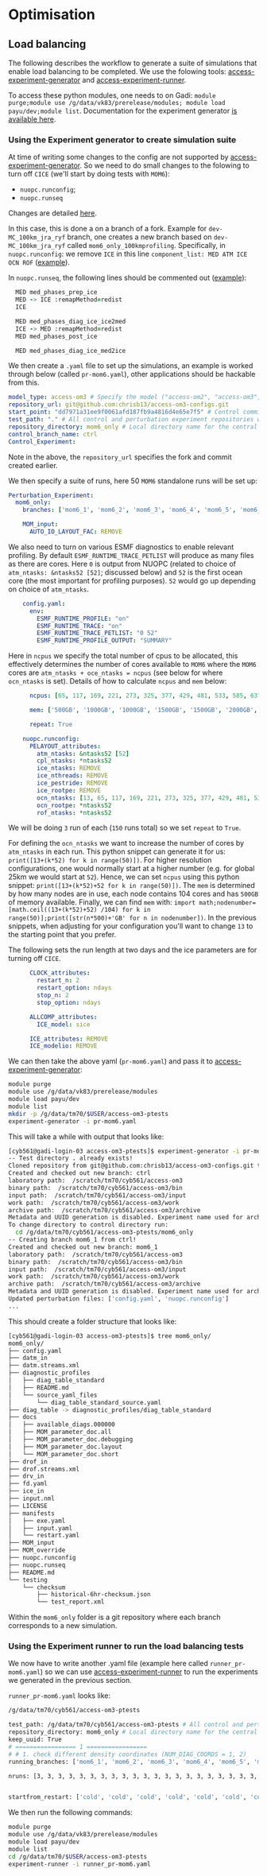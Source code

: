 # Optimisation

## Load balancing

The following describes the workflow to generate a suite of simulations that enable load balancing to be completed. We use the folowing tools: [access-experiment-generator](http://github.com/accESS-NRI/access-experiment-generator) and [access-experiment-runner](http://github.com/accESS-NRI/access-experiment-runner).

To access these python modules, one needs to on Gadi: `module purge;module use /g/data/vk83/prerelease/modules; module load payu/dev;module list`. Documentation for the experiment generator [is available here](https://access-experiment-generator.access-hive.org.au/).

### Using the Experiment generator to create simulation suite 

At time of writing some changes to the config are not supported by [access-experiment-generator](http://github.com/accESS-NRI/access-experiment-generator). So we need to do small changes to the folowing to turn off `CICE` (we'll start by doing tests with `MOM6`):

 - `nuopc.runconfig`;
 - `nuopc.runseq`

Changes are detailed [here](https://github.com/minghangli-uni/access-om3-configs/commit/c7982c06ae8ae79f0d82fe59c52e9cef40b6eecb).

In this case, this is done a on a branch of a fork. Example for `dev-MC_100km_jra_ryf` branch, one creates a new branch based on `dev-MC_100km_jra_ryf` called `mom6_only_100kmprofiling`. Specifically, in `nuopc.runconfig`:
we remove `ICE` in this line `component_list: MED ATM ICE OCN ROF` ([example](https://github.com/chrisb13/access-om3-configs/commit/e3637a9bbb0f48deb560e6a542920f7156a69e8e)).

In `nuopc.runseq`, the following lines should be commented out ([example](https://github.com/chrisb13/access-om3-configs/commit/dd7971a31ee9f0061afd187fb9a4816d4e65e7f5)):

```fortran
  MED med_phases_prep_ice
  MED -> ICE :remapMethod=redist
  ICE

  MED med_phases_diag_ice_ice2med
  ICE -> MED :remapMethod=redist
  MED med_phases_post_ice

  MED med_phases_diag_ice_med2ice
```

We then create a `.yaml` file to set up the simulations, an example is worked through below (called `pr-mom6.yaml`), other applications should be hackable from this. 
```yaml
model_type: access-om3 # Specify the model ("access-om2", "access-om3", "access-esm1.5", or "access-esm1.6")
repository_url: git@github.com:chrisb13/access-om3-configs.git
start_point: "dd7971a31ee9f0061afd187fb9a4816d4e65e7f5" # Control commit hash for new branches
test_path: "." # All control and perturbation experiment repositories will be created here; can be relative, absolute or ~ (user-defined)
repository_directory: mom6_only # Local directory name for the central repository (user-defined)
control_branch_name: ctrl
Control_Experiment:
```
Note in the above, the `repository_url` specifies the fork and commit created earlier.

We then specify a suite of runs, here 50 `MOM6` standalone runs will be set up:
```yaml
Perturbation_Experiment:
  mom6_only:
    branches: ['mom6_1', 'mom6_2', 'mom6_3', 'mom6_4', 'mom6_5', 'mom6_6', 'mom6_7', 'mom6_8', 'mom6_9', 'mom6_10', 'mom6_11', 'mom6_12', 'mom6_13', 'mom6_14', 'mom6_15', 'mom6_16', 'mom6_17', 'mom6_18', 'mom6_19', 'mom6_20', 'mom6_21', 'mom6_22', 'mom6_23', 'mom6_24', 'mom6_25', 'mom6_26', 'mom6_27', 'mom6_28', 'mom6_29', 'mom6_30', 'mom6_31', 'mom6_32', 'mom6_33', 'mom6_34', 'mom6_35', 'mom6_36', 'mom6_37', 'mom6_38', 'mom6_39', 'mom6_40', 'mom6_41', 'mom6_42', 'mom6_43', 'mom6_44', 'mom6_45', 'mom6_46', 'mom6_47', 'mom6_48', 'mom6_49', 'mom6_50']

    MOM_input:
      AUTO_IO_LAYOUT_FAC: REMOVE
```

We also need to turn on various ESMF diagnostics to enable relevant profiling. By default `ESMF_RUNTIME_TRACE_PETLIST` will produce as many files as there are cores. Here `0` is output from NUOPC (related to choice of `atm_ntasks: &ntasks52 [52]`; discussed below) and `52` is the first ocean core (the most important for profiling purposes). `52` would go up depending on choice of `atm_ntasks`.
        
```yaml
    config.yaml:
      env:
        ESMF_RUNTIME_PROFILE: "on"
        ESMF_RUNTIME_TRACE: "on"
        ESMF_RUNTIME_TRACE_PETLIST: "0 52"
        ESMF_RUNTIME_PROFILE_OUTPUT: "SUMMARY"
```

Here in `ncpus` we specify the total number of cpus to be allocated, this effectively determines the number of cores available to `MOM6` where the `MOM6` cores are `atm_ntasks + oce_ntasks = ncpus` (see below for where `ocn_ntasks` is set). Details of how to calculate `ncpus` and `mem` below:
```yaml
      ncpus: [65, 117, 169, 221, 273, 325, 377, 429, 481, 533, 585, 637, 689, 741, 793, 845, 897, 949, 1001, 1053, 1105, 1157, 1209, 1261, 1313, 1365, 1417, 1469, 1521, 1573, 1625, 1677, 1729, 1781, 1833, 1885, 1937, 1989, 2041, 2093, 2145, 2197, 2249, 2301, 2353, 2405, 2457, 2509, 2561, 2613]

      mem: ['500GB', '1000GB', '1000GB', '1500GB', '1500GB', '2000GB', '2000GB', '2500GB', '2500GB', '3000GB', '3000GB', '3500GB', '3500GB', '4000GB', '4000GB', '4500GB', '4500GB', '5000GB', '5000GB', '5500GB', '5500GB', '6000GB', '6000GB', '6500GB', '6500GB', '7000GB', '7000GB', '7500GB', '7500GB', '8000GB', '8000GB', '8500GB', '8500GB', '9000GB', '9000GB', '9500GB', '9500GB', '10000GB', '10000GB', '10500GB', '10500GB', '11000GB', '11000GB', '11500GB', '11500GB', '12000GB', '12000GB', '12500GB', '12500GB', '13000GB']

      repeat: True

    nuopc.runconfig:
      PELAYOUT_attributes:
        atm_ntasks: &ntasks52 [52]
        cpl_ntasks: *ntasks52
        ice_ntasks: REMOVE
        ice_nthreads: REMOVE
        ice_pestride: REMOVE
        ice_rootpe: REMOVE
        ocn_ntasks: [13, 65, 117, 169, 221, 273, 325, 377, 429, 481, 533, 585, 637, 689, 741, 793, 845, 897, 949, 1001, 1053, 1105, 1157, 1209, 1261, 1313, 1365, 1417, 1469, 1521, 1573, 1625, 1677, 1729, 1781, 1833, 1885, 1937, 1989, 2041, 2093, 2145, 2197, 2249, 2301, 2353, 2405, 2457, 2509, 2561]
        ocn_rootpe: *ntasks52
        rof_ntasks: *ntasks52
```
We will be doing `3` run of each (`150` runs total) so we set `repeat` to `True`.

For defining the `ocn_ntasks` we want to increase the number of cores by `atm_ntasks` in each run. This python snippet can generate it for us: `print([13+(k*52) for k in range(50)])`. For higher resolution configurations, one would normally start at a higher number (e.g. for global 25km we would start at `52`). Hence, we can set `ncpus` using this python snippet: `print([13+(k*52)+52 for k in range(50)])`. The `mem` is determined by how many nodes are in use, each node contains 104 cores and has `500GB` of memory available. Finally, we can find `mem` with: `import math;nodenumber=[math.ceil((13+(k*52)+52) /104) for k in range(50)];print([str(n*500)+'GB' for n in nodenumber])`. In the previous snippets, when adjusting for your configuration you'll want to change `13` to the starting point that you prefer.

The following sets the run length at two days and the ice parameters are for turning off `CICE`.
```yaml
      CLOCK_attributes:
        restart_n: 2
        restart_option: ndays
        stop_n: 2
        stop_option: ndays

      ALLCOMP_attributes:
        ICE_model: sice

      ICE_attributes: REMOVE
      ICE_modelio: REMOVE
```

We can then take the above yaml (`pr-mom6.yaml`) and pass it to [access-experiment-generator](http://github.com/accESS-NRI/access-experiment-generator):
```bash
module purge
module use /g/data/vk83/prerelease/modules
module load payu/dev
module list
mkdir -p /g/data/tm70/$USER/access-om3-ptests
experiment-generator -i pr-mom6.yaml
```
This will take a while with output that looks like:

```bash
[cyb561@gadi-login-03 access-om3-ptests]$ experiment-generator -i pr-mom6.yaml 
-- Test directory . already exists!
Cloned repository from git@github.com:chrisb13/access-om3-configs.git to directory: /g/data/tm70/cyb561/access-om3-ptests/mom6_only
Created and checked out new branch: ctrl
laboratory path:  /scratch/tm70/cyb561/access-om3
binary path:  /scratch/tm70/cyb561/access-om3/bin
input path:  /scratch/tm70/cyb561/access-om3/input
work path:  /scratch/tm70/cyb561/access-om3/work
archive path:  /scratch/tm70/cyb561/access-om3/archive
Metadata and UUID generation is disabled. Experiment name used for archival: mom6_only
To change directory to control directory run:
  cd /g/data/tm70/cyb561/access-om3-ptests/mom6_only
-- Creating branch mom6_1 from ctrl!
Created and checked out new branch: mom6_1
laboratory path:  /scratch/tm70/cyb561/access-om3
binary path:  /scratch/tm70/cyb561/access-om3/bin
input path:  /scratch/tm70/cyb561/access-om3/input
work path:  /scratch/tm70/cyb561/access-om3/work
archive path:  /scratch/tm70/cyb561/access-om3/archive
Metadata and UUID generation is disabled. Experiment name used for archival: mom6_only
Updated perturbation files: ['config.yaml', 'nuopc.runconfig']
...
```

This should create a folder structure that looks like:
```bash
[cyb561@gadi-login-03 access-om3-ptests]$ tree mom6_only/
mom6_only/
├── config.yaml
├── datm_in
├── datm.streams.xml
├── diagnostic_profiles
│   ├── diag_table_standard
│   ├── README.md
│   └── source_yaml_files
│       └── diag_table_standard_source.yaml
├── diag_table -> diagnostic_profiles/diag_table_standard
├── docs
│   ├── available_diags.000000
│   ├── MOM_parameter_doc.all
│   ├── MOM_parameter_doc.debugging
│   ├── MOM_parameter_doc.layout
│   └── MOM_parameter_doc.short
├── drof_in
├── drof.streams.xml
├── drv_in
├── fd.yaml
├── ice_in
├── input.nml
├── LICENSE
├── manifests
│   ├── exe.yaml
│   ├── input.yaml
│   └── restart.yaml
├── MOM_input
├── MOM_override
├── nuopc.runconfig
├── nuopc.runseq
├── README.md
└── testing
    └── checksum
        ├── historical-6hr-checksum.json
        └── test_report.xml
```
Within the `mom6_only` folder is a git repository where each branch corresponds to a new simulation.

### Using the Experiment runner to run the load balancing tests

We now have to write another .yaml file (example here called `runner_pr-mom6.yaml`) so we can use [access-experiment-runner](http://github.com/accESS-NRI/access-experiment-runner) to run the experiments we generated in the previous section.

`runner_pr-mom6.yaml` looks like:
```bash
/g/data/tm70/cyb561/access-om3-ptests

test_path: /g/data/tm70/cyb561/access-om3-ptests # All control and perturbation experiment repositories.
repository_directory: mom6_only # Local directory name for the central repository, where the running_branches are forked from.
keep_uuid: True
# ================= 1 =================
# # 1. check different density coordinates (NUM_DIAG_COORDS = 1, 2)
running_branches: ['mom6_1', 'mom6_2', 'mom6_3', 'mom6_4', 'mom6_5', 'mom6_6', 'mom6_7', 'mom6_8', 'mom6_9', 'mom6_10', 'mom6_11', 'mom6_12', 'mom6_13', 'mom6_14', 'mom6_15', 'mom6_16', 'mom6_17', 'mom6_18', 'mom6_19', 'mom6_20', 'mom6_21', 'mom6_22', 'mom6_23', 'mom6_24', 'mom6_25', 'mom6_26', 'mom6_27', 'mom6_28', 'mom6_29', 'mom6_30', 'mom6_31', 'mom6_32', 'mom6_33', 'mom6_34', 'mom6_35', 'mom6_36', 'mom6_37', 'mom6_38', 'mom6_39', 'mom6_40', 'mom6_41', 'mom6_42', 'mom6_43', 'mom6_44', 'mom6_45', 'mom6_46', 'mom6_47', 'mom6_48', 'mom6_49', 'mom6_50']

nruns: [3, 3, 3, 3, 3, 3, 3, 3, 3, 3, 3, 3, 3, 3, 3, 3, 3, 3, 3, 3, 3, 3, 3, 3, 3, 3, 3, 3, 3, 3, 3, 3, 3, 3, 3, 3, 3, 3, 3, 3, 3, 3, 3, 3, 3, 3, 3, 3, 3, 3]


startfrom_restart: ['cold', 'cold', 'cold', 'cold', 'cold', 'cold', 'cold', 'cold', 'cold', 'cold', 'cold', 'cold', 'cold', 'cold', 'cold', 'cold', 'cold', 'cold', 'cold', 'cold', 'cold', 'cold', 'cold', 'cold', 'cold', 'cold', 'cold', 'cold', 'cold', 'cold', 'cold', 'cold', 'cold', 'cold', 'cold', 'cold', 'cold', 'cold', 'cold', 'cold', 'cold', 'cold', 'cold', 'cold', 'cold', 'cold', 'cold', 'cold', 'cold', 'cold']
```

We then run the following commands:
```bash
module purge
module use /g/data/vk83/prerelease/modules
module load payu/dev
module list
cd /g/data/tm70/$USER/access-om3-ptests
experiment-runner -i runner_pr-mom6.yaml
```


